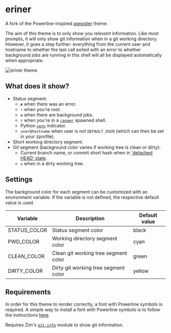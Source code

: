 eriner
======

A fork of the Powerline-inspired
[agnoster](https://github.com/agnoster/agnoster-zsh-theme) theme.

The aim of this theme is to only show you *relevant* information. Like most
prompts, it will only show git information when in a git working directory.
However, it goes a step further: everything from the current user and hostname
to whether the last call exited with an error to whether background jobs are
running in this shell will all be displayed automatically when appropriate.

![eriner theme](https://i.eriner.me/zim_prompt_eriner.png)

What does it show?
------------------

  * Status segment:
    * `✘` when there was an error.
    * `⚡` when you're root.
    * `⚙` when there are background jobs.
    * `r` when you're in a [`ranger`](https://github.com/ranger/ranger) spawned shell.
    * Python [`venv`](https://docs.python.org/3/library/venv.html) indicator.
    * `user@hostname` when user is not `DEFAULT_USER` (which can then be set in your zprofile).
  * Short working directory segment.
  * Git segment (background color varies if working tree is clean or dirty):
    * Current branch name, or commit short hash when in
      ['detached HEAD' state](http://gitfaq.org/articles/what-is-a-detached-head.html).
    * `±` when in a dirty working tree.

Settings
--------

The background color for each segment can be customized with an environment
variable. If the variable is not defined, the respective default value is used.

| Variable     | Description                          | Default value |
| ------------ | ------------------------------------ | ------------- |
| STATUS_COLOR | Status segment color                 | black         |
| PWD_COLOR    | Working directory segment color      | cyan          |
| CLEAN_COLOR  | Clean git working tree segment color | green         |
| DIRTY_COLOR  | Dirty git working tree segment color | yellow        |

Requirements
------------

In order for this theme to render correctly, a font with Powerline symbols is
required. A simple way to install a font with Powerline symbols is to follow the
instructions [here](https://github.com/powerline/fonts/blob/master/README.rst#installation).

Requires Zim's [`git-info`](https://github.com/zimfw/git-info) module to show git information.
